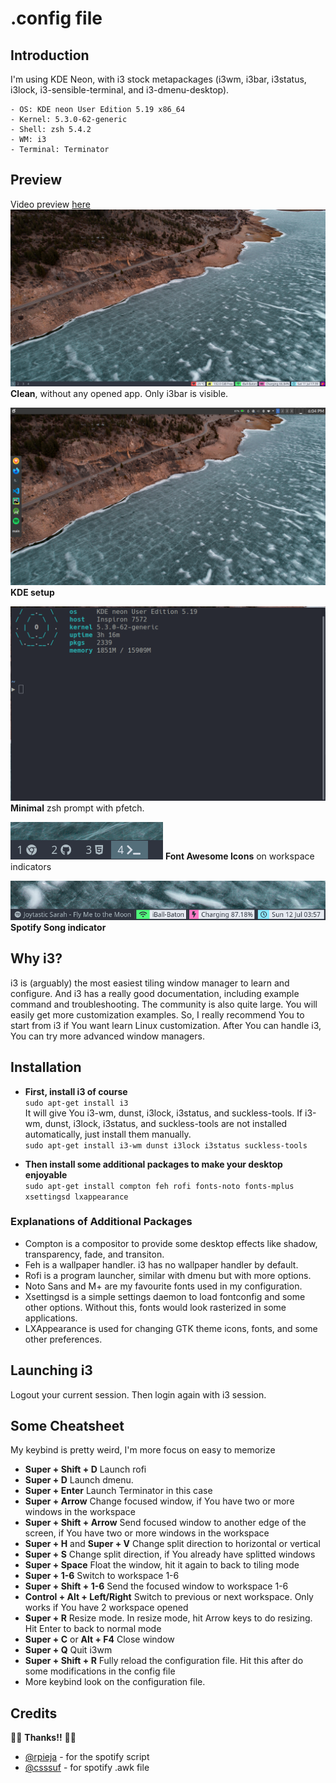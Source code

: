 # .config file

## Introduction
I'm using KDE Neon, with i3 stock metapackages (i3wm, i3bar, i3status, i3lock, i3-sensible-terminal, and i3-dmenu-desktop). 
```
- OS: KDE neon User Edition 5.19 x86_64 
- Kernel: 5.3.0-62-generic
- Shell: zsh 5.4.2
- WM: i3
- Terminal: Terminator
```
## Preview 
Video preview [here](http://www.youtube.com/watch?v=BG7YUK5gCMw)
![Desktop](https://github.com/manavendrasen/dotfiles/blob/master/Preview_Desktop.png)
**Clean**, without any opened app. Only i3bar is visible.

![KDE](https://github.com/manavendrasen/dotfiles/blob/master/Preview_KDE.png)
**KDE setup**
			
![Zsh](https://github.com/manavendrasen/dotfiles/blob/master/Preview_ZSH.png)
**Minimal** zsh prompt with pfetch.

![Workspaces](https://github.com/manavendrasen/dotfiles/blob/master/Preview_Workspaces.png)
**Font Awesome Icons** on workspace indicators

![Spotify](https://github.com/manavendrasen/dotfiles/blob/master/Preview_Spotify.png)
**Spotify Song indicator**

## Why i3?
i3 is (arguably) the most easiest tiling window manager to learn and configure. And i3 has a really good documentation, including example command and troubleshooting. The community is also quite large. You will easily get more customization examples. So, I really recommend You to start from i3 if You want learn Linux customization. After You can handle i3, You can try more advanced window managers.

## Installation
- **First, install i3 of course** <br />
`sudo apt-get install i3` <br />
It will give You i3-wm, dunst, i3lock, i3status, and suckless-tools.
If i3-wm, dunst, i3lock, i3status, and suckless-tools are not installed automatically, just install them manually. <br />
`sudo apt-get install i3-wm dunst i3lock i3status suckless-tools` <br />

- **Then install some additional packages to make your desktop enjoyable** <br />
`sudo apt-get install compton feh rofi fonts-noto fonts-mplus xsettingsd lxappearance`

### Explanations of Additional Packages
- Compton is a compositor to provide some desktop effects like shadow, transparency, fade, and transiton. 
- Feh is a wallpaper handler. i3 has no wallpaper handler by default.
- Rofi is a program launcher, similar with dmenu but with more options.
- Noto Sans and M+ are my favourite fonts used in my configuration.
- Xsettingsd is a simple settings daemon to load fontconfig and some other options. Without this, fonts would look rasterized in some applications.
- LXAppearance is used for changing GTK theme icons, fonts, and some other preferences.

## Launching i3
Logout your current session. Then login again with i3 session. <br />

## Some Cheatsheet
My keybind is pretty weird, I'm more focus on easy to memorize <br />
- **Super + Shift + D** Launch rofi
- **Super + D** Launch dmenu. 
- **Super + Enter** Launch Terminator in this case
- **Super + Arrow** Change focused window, if You have two or more windows in the workspace
- **Super + Shift + Arrow** Send focused window to another edge of the screen, if You have two or more windows in the workspace
- **Super + H** and **Super + V** Change split direction to horizontal or vertical
- **Super + S** Change split direction, if You already have splitted windows
- **Super + Space** Float the window, hit it again to back to tiling mode
- **Super + 1-6** Switch to workspace 1-6
- **Super + Shift + 1-6** Send the focused window to workspace 1-6 
- **Control + Alt + Left/Right** Switch to previous or next workspace. Only works if You have 2 workspace opened
- **Super + R** Resize mode. In resize mode, hit Arrow keys to do resizing. Hit Enter to back to normal mode
- **Super + C** or **Alt + F4** Close window
- **Super + Q** Quit i3wm
- **Super + Shift + R** Fully reload the configuration file. Hit this after do some modifications in the config file
- More keybind look on the configuration file.

## Credits 
🤗😊 **Thanks!!** 🤗😊
- [@rpieja](https://github.com/rpieja) - for the spotify script
- [@csssuf](https://gist.github.com/csssuf) - for spotify .awk file 
